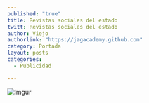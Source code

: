 ```yaml
---
published: "true"
title: Revistas sociales del estado
twitt: Revistas sociales del estado
author: Viejo
authorlink: "https://jagacademy.github.com"
category: Portada
layout: posts
categories: 
  - Publicidad

---
```


![Imgur](http://i.imgur.com/LXwQmcA.jpg)
